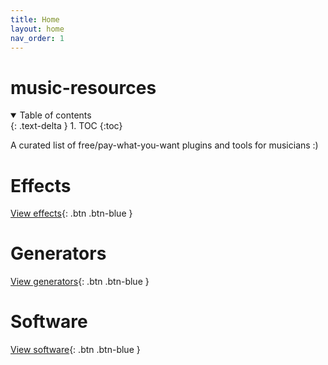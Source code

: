 ```yaml
---
title: Home
layout: home
nav_order: 1
---
```

# music-resources

<details open markdown="block">
  <summary>
    Table of contents
  </summary>
  {: .text-delta }
1. TOC
{:toc}
</details>

A curated list of free/pay-what-you-want plugins and tools for musicians :)

# Effects
[View effects](https://liliantdn.github.io/music-resources/effects.html){: .btn .btn-blue }

# Generators
[View generators](https://liliantdn.github.io/music-resources/generators.html){: .btn .btn-blue }

# Software
[View software](https://liliantdn.github.io/music-resources/software.html){: .btn .btn-blue }

